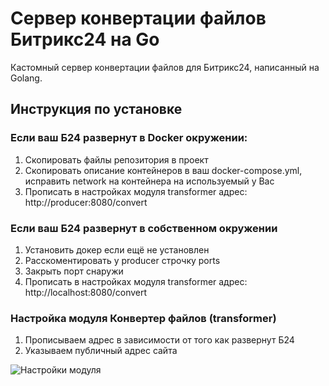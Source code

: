 # Сервер конвертации файлов Битрикс24 на Go

Кастомный сервер конвертации файлов для Битрикс24, написанный на Golang. 

## Инструкция по установке

### Если ваш Б24 развернут в Docker окружении:
1. Скопировать файлы репозитория в проект
2. Скопировать описание контейнеров в ваш docker-compose.yml, исправить network на контейнера на используемый у Вас
3. Прописать в настройках модуля transformer адрес: http://producer:8080/convert
### Если ваш Б24 развернут в собственном окружении
1. Установить докер если ещё не установлен
2. Расскоментировать у producer строчку ports
3. Закрыть порт снаружи
4. Прописать в настройках модуля transformer адрес: http://localhost:8080/convert

### Настройка модуля Конвертер файлов (transformer)
1. Прописываем адрес в зависимости от того как развернут Б24
2. Указываем публичный адрес сайта

![Настройки модуля](/karedum/bitrix-converter-go/raw/main/assets/settings.png?raw=true)